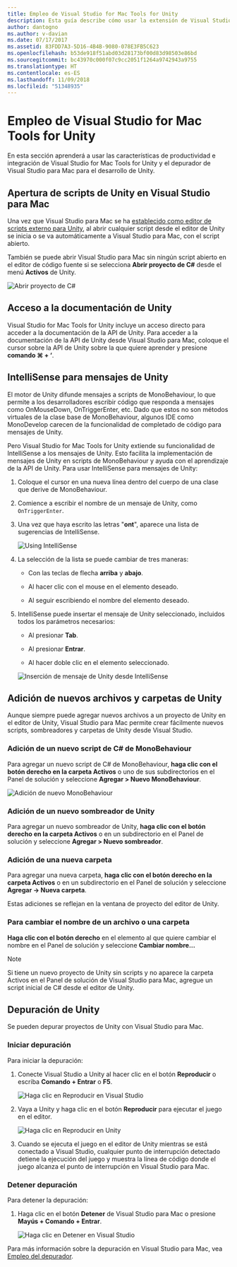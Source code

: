 ```yaml
---
title: Empleo de Visual Studio for Mac Tools for Unity
description: Esta guía describe cómo usar la extensión de Visual Studio for Mac Tools for Unity
author: dantogno
ms.author: v-davian
ms.date: 07/17/2017
ms.assetid: 83FDD7A3-5D16-4B4B-9080-078E3FB5C623
ms.openlocfilehash: b53de918f51abd03d28173bf00d83d98503e86bd
ms.sourcegitcommit: bc43970c000f07c9cc2051f1264a9742943a9755
ms.translationtype: HT
ms.contentlocale: es-ES
ms.lasthandoff: 11/09/2018
ms.locfileid: "51348935"
---
```

# <a name="using-visual-studio-for-mac-tools-for-unity"></a>Empleo de Visual Studio for Mac Tools for Unity

En esta sección aprenderá a usar las características de productividad e integración de Visual Studio for Mac Tools for Unity y el depurador de Visual Studio para Mac para el desarrollo de Unity.

## <a name="opening-unity-scripts-in-visual-studio-for-mac"></a>Apertura de scripts de Unity en Visual Studio para Mac

Una vez que Visual Studio para Mac se ha [establecido como editor de scripts externo para Unity](setup-vsmac-tools-unity.md#configure-unity-for-use-with-visual-studio-for-mac), al abrir cualquier script desde el editor de Unity se inicia o se va automáticamente a Visual Studio para Mac, con el script abierto.

También se puede abrir Visual Studio para Mac sin ningún script abierto en el editor de código fuente si se selecciona **Abrir proyecto de C#** desde el menú **Activos** de Unity.

![Abrir proyecto de C#](media/using-vsmac-tools-unity-image1.png)

## <a name="unity-documentation-access"></a>Acceso a la documentación de Unity

Visual Studio for Mac Tools for Unity incluye un acceso directo para acceder a la documentación de la API de Unity. Para acceder a la documentación de la API de Unity desde Visual Studio para Mac, coloque el cursor sobre la API de Unity sobre la que quiere aprender y presione **comando ⌘ + ‘**.

## <a name="intellisense-for-unity-messages"></a>IntelliSense para mensajes de Unity
El motor de Unity difunde mensajes a scripts de MonoBehaviour, lo que permite a los desarrolladores escribir código que responda a mensajes como OnMouseDown, OnTriggerEnter, etc. Dado que estos no son métodos virtuales de la clase base de MonoBehaviour, algunos IDE como MonoDevelop carecen de la funcionalidad de completado de código para mensajes de Unity.

Pero Visual Studio for Mac Tools for Unity extiende su funcionalidad de IntelliSense a los mensajes de Unity. Esto facilita la implementación de mensajes de Unity en scripts de MonoBehaviour y ayuda con el aprendizaje de la API de Unity. Para usar IntelliSense para mensajes de Unity:

1. Coloque el cursor en una nueva línea dentro del cuerpo de una clase que derive de MonoBehaviour.

2. Comience a escribir el nombre de un mensaje de Unity, como `OnTriggerEnter`.

3. Una vez que haya escrito las letras "**ont**", aparece una lista de sugerencias de IntelliSense.

   ![Using IntelliSense](media/using-vsmac-tools-unity-image2.png)

4. La selección de la lista se puede cambiar de tres maneras:

   * Con las teclas de flecha **arriba** y **abajo**.

   * Al hacer clic con el mouse en el elemento deseado.

   * Al seguir escribiendo el nombre del elemento deseado.

5. IntelliSense puede insertar el mensaje de Unity seleccionado, incluidos todos los parámetros necesarios:

   * Al presionar **Tab**.

   * Al presionar **Entrar**.

   * Al hacer doble clic en el elemento seleccionado.

   ![Inserción de mensaje de Unity desde IntelliSense](media/using-vsmac-tools-unity-image3.png)

## <a name="adding-new-unity-files-and-folders"></a>Adición de nuevos archivos y carpetas de Unity

Aunque siempre puede agregar nuevos archivos a un proyecto de Unity en el editor de Unity, Visual Studio para Mac permite crear fácilmente nuevos scripts, sombreadores y carpetas de Unity desde Visual Studio.

### <a name="add-a-new-c-monobehaviour-script"></a>Adición de un nuevo script de C# de MonoBehaviour

Para agregar un nuevo script de C# de MonoBehaviour, **haga clic con el botón derecho en la carpeta Activos** o uno de sus subdirectorios en el Panel de solución y seleccione **Agregar > Nuevo MonoBehaviour**.

![Adición de nuevo MonoBehaviour](media/using-vsmac-tools-unity-image4.png)

### <a name="add-a-new-unity-shader"></a>Adición de un nuevo sombreador de Unity

Para agregar un nuevo sombreador de Unity, **haga clic con el botón derecho en la carpeta Activos** o en un subdirectorio en el Panel de solución y seleccione **Agregar > Nuevo sombreador**.

### <a name="add-a-new-folder"></a>Adición de una nueva carpeta

Para agregar una nueva carpeta, **haga clic con el botón derecho en la carpeta Activos** o en un subdirectorio en el Panel de solución y seleccione **Agregar -> Nueva carpeta**.

Estas adiciones se reflejan en la ventana de proyecto del editor de Unity.

### <a name="to-rename-a-file-or-folder"></a>Para cambiar el nombre de un archivo o una carpeta
**Haga clic con el botón derecho** en el elemento al que quiere cambiar el nombre en el Panel de solución y seleccione **Cambiar nombre...**

> [!NOTE]
> Si tiene un nuevo proyecto de Unity sin scripts y no aparece la carpeta Activos en el Panel de solución de Visual Studio para Mac, agregue un script inicial de C# desde el editor de Unity.

## <a name="unity-debugging"></a>Depuración de Unity

Se pueden depurar proyectos de Unity con Visual Studio para Mac.

### <a name="start-debugging"></a>Iniciar depuración

Para iniciar la depuración:

1. Conecte Visual Studio a Unity al hacer clic en el botón **Reproducir** o escriba **Comando + Entrar** o **F5**.

   ![Haga clic en Reproducir en Visual Studio](media/using-vsmac-tools-unity-image5.png)

2. Vaya a Unity y haga clic en el botón **Reproducir** para ejecutar el juego en el editor.

   ![Haga clic en Reproducir en Unity](media/using-vsmac-tools-unity-image6.png)

3. Cuando se ejecuta el juego en el editor de Unity mientras se está conectado a Visual Studio, cualquier punto de interrupción detectado detiene la ejecución del juego y muestra la línea de código donde el juego alcanza el punto de interrupción en Visual Studio para Mac.

### <a name="stop-debugging"></a>Detener depuración

Para detener la depuración:

1. Haga clic en el botón **Detener** de Visual Studio para Mac o presione **Mayús + Comando + Entrar**.

   ![Haga clic en Detener en Visual Studio](media/using-vsmac-tools-unity-image7.png)

Para más información sobre la depuración en Visual Studio para Mac, vea [Empleo del depurador](debugging.md).
